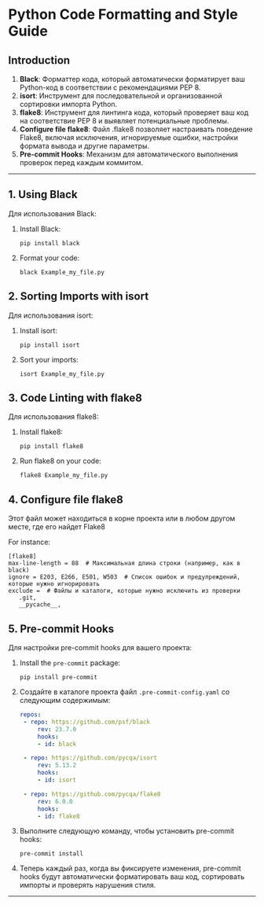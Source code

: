 # Python Code Formatting and Style Guide

## Introduction

1. **Black**: Форматтер кода, который автоматически форматирует ваш Python-код в соответствии с рекомендациями PEP 8.
2. **isort**: Инструмент для последовательной и организованной сортировки импорта Python.
3. **flake8**: Инструмент для линтинга кода, который проверяет ваш код на соответствие PEP 8 и выявляет потенциальные проблемы.
4. **Configure file flake8**: Файл .flake8 позволяет настраивать поведение Flake8, включая исключения, игнорируемые ошибки, настройки формата вывода и другие параметры.  
5. **Pre-commit Hooks**: Механизм для автоматического выполнения проверок перед каждым коммитом.

---

## 1. Using Black
Для использования Black:

1. Install Black:
   ```
   pip install black
   ```

2. Format your code:
   ```
   black Example_my_file.py
   ```

## 2. Sorting Imports with isort
Для использования isort:

1. Install isort:
   ```
   pip install isort
   ```

2. Sort your imports:
   ```
   isort Example_my_file.py
   ```

## 3. Code Linting with flake8
Для использования flake8:

1. Install flake8:
   ```
   pip install flake8
   ```

2. Run flake8 on your code:
   ```
   flake8 Example_my_file.py
   ```

## 4. Configure file flake8
Этот файл может находиться в корне проекта или в любом другом месте, где его найдет Flake8

For instance:
   ```
   [flake8]
   max-line-length = 88  # Максимальная длина строки (например, как в black)
   ignore = E203, E266, E501, W503  # Список ошибок и предупреждений, которые нужно игнорировать
   exclude =  # Файлы и каталоги, которые нужно исключить из проверки
      .git,
      __pycache__,
   ```

## 5. Pre-commit Hooks
Для настройки pre-commit hooks для вашего проекта:

1. Install the `pre-commit` package:
   ```
   pip install pre-commit
   ```

2. Создайте в каталоге проекта файл `.pre-commit-config.yaml` со следующим содержимым:

   ```yaml
   repos:
    - repo: https://github.com/psf/black
        rev: 23.7.0
        hooks:
        - id: black

    - repo: https://github.com/pycqa/isort
        rev: 5.13.2
        hooks:
        - id: isort

    - repo: https://github.com/pycqa/flake8
        rev: 6.0.0
        hooks:
        - id: flake8
   ```

3. Выполните следующую команду, чтобы установить pre-commit hooks:
   ```
   pre-commit install
   ```

4. Теперь каждый раз, когда вы фиксируете изменения, pre-commit hooks будут автоматически форматировать ваш код, сортировать импорты и проверять нарушения стиля.
---